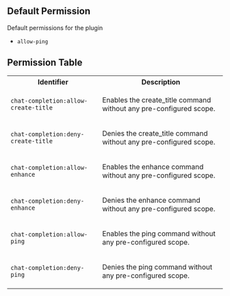 ## Default Permission

Default permissions for the plugin

- `allow-ping`

## Permission Table

<table>
<tr>
<th>Identifier</th>
<th>Description</th>
</tr>


<tr>
<td>

`chat-completion:allow-create-title`

</td>
<td>

Enables the create_title command without any pre-configured scope.

</td>
</tr>

<tr>
<td>

`chat-completion:deny-create-title`

</td>
<td>

Denies the create_title command without any pre-configured scope.

</td>
</tr>

<tr>
<td>

`chat-completion:allow-enhance`

</td>
<td>

Enables the enhance command without any pre-configured scope.

</td>
</tr>

<tr>
<td>

`chat-completion:deny-enhance`

</td>
<td>

Denies the enhance command without any pre-configured scope.

</td>
</tr>

<tr>
<td>

`chat-completion:allow-ping`

</td>
<td>

Enables the ping command without any pre-configured scope.

</td>
</tr>

<tr>
<td>

`chat-completion:deny-ping`

</td>
<td>

Denies the ping command without any pre-configured scope.

</td>
</tr>
</table>
